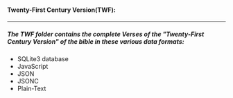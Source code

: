 #### Twenty-First Century Version(TWF):
----
##### The TWF folder contains the complete Verses of the "Twenty-First Century Version" of the bible in these various data formats:
* SQLite3 database
* JavaScript
* JSON
* JSONC
* Plain-Text